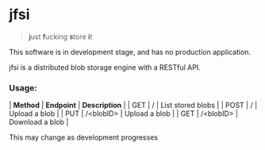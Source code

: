 # jfsi

> **j**ust **f**ucking **s**tore **i**t

This software is in development stage, and has no production application.

jfsi is a distributed blob storage engine with a RESTful API.

### Usage:

| **Method**    | **Endpoint**      | **Description**   |
| GET           | /                 | List stored blobs |
| POST          | /                 | Upload a blob     |
| PUT           | /&lt;blobID&gt;   | Upload a blob     |
| GET           | /&lt;blobID&gt;   | Download a blob   |

This may change as development progresses
